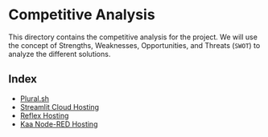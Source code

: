 # Competitive Analysis

This directory contains the competitive analysis for the project.
We will use the concept of Strengths, Weaknesses, Opportunities, and Threats (`SWOT`) to analyze the different solutions.

## Index

- [Plural.sh](./competitive-analysis/plural.md)
- [Streamlit Cloud Hosting](./competitive-analysis/streamlit-cloud.md)
- [Reflex Hosting](./competitive-analysis/reflex-hosting.md)
- [Kaa Node-RED Hosting](./competitive-analysis/kaa-node-red.md)
